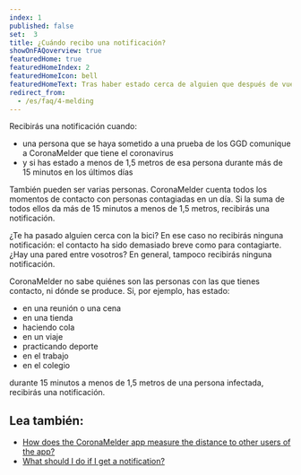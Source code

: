 ```yaml
---
index: 1
published: false
set:  3
title: ¿Cuándo recibo una notificación?
showOnFAQoverview: true
featuredHome: true
featuredHomeIndex: 2
featuredHomeIcon: bell
featuredHomeText: Tras haber estado cerca de alguien que después de vuestro encuentro se hizo un test y resultó tener el coronavirus.
redirect_from: 
  - /es/faq/4-melding
---
```

Recibirás una notificación cuando:
- una persona que se haya sometido a una prueba de los GGD comunique a CoronaMelder que tiene el coronavirus
- y si has estado a menos de 1,5 metros de esa persona durante más de 15 minutos en los últimos días

También pueden ser varias personas. CoronaMelder cuenta todos los momentos de contacto con personas contagiadas en un día. Si la suma de todos ellos da más de 15 minutos a menos de 1,5 metros, recibirás una notificación.

¿Te ha pasado alguien cerca con la bici? En ese caso no recibirás ninguna notificación: el contacto ha sido demasiado breve como para contagiarte. ¿Hay una pared entre vosotros? En general, tampoco recibirás ninguna notificación.
 
CoronaMelder no sabe quiénes son las personas con las que tienes contacto, ni dónde se produce. Si, por ejemplo, has estado:

- en una reunión o una cena
- en una tienda
- haciendo cola
- en un viaje
- practicando deporte
- en el trabajo
- en el colegio

durante 15 minutos a menos de 1,5 metros de una persona infectada, recibirás una notificación.

## Lea también:

- <a href="/{{page.lang}}/faq/2-1-hoe-meet-coronamelder-de-afstand" lang="en" hreflang="en">How does the CoronaMelder app measure the distance to other users of the app?</a> 
- <a href="/{{page.lang}}/faq/1-5-wat-moet-ik-doen-als-ik-een-melding-krijg" lang="en" hreflang="en">What should I do if I get a notification?</a>
